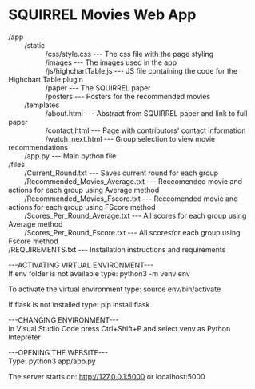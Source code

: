 # SQUIRREL Movies Web App

/app  <br>
&emsp;&emsp;   /static <br>
&emsp;&emsp;&emsp;&emsp;&emsp;   /css/style.css --- The css file with the page styling <br>
&emsp;&emsp;&emsp;&emsp;&emsp;   /images --- The images used in the app <br>
&emsp;&emsp;&emsp;&emsp;&emsp;   /js/highchartTable.js --- JS file containing the code for the Highchart Table plugin <br>
&emsp;&emsp;&emsp;&emsp;&emsp;   /paper --- The SQUIRREL paper <br>
&emsp;&emsp;&emsp;&emsp;&emsp;   /posters --- Posters for the recommended movies <br>
&emsp;&emsp;   /templates <br>
&emsp;&emsp;&emsp;&emsp;&emsp;   /about.html --- Abstract from SQUIRREL paper and link to full paper <br>
&emsp;&emsp;&emsp;&emsp;&emsp;   /contact.html --- Page with contributors' contact information <br>
&emsp;&emsp;&emsp;&emsp;&emsp;   /watch_next.html --- Group selection to view movie recommendations <br>
&emsp;&emsp;   /app.py --- Main python file <br>
/files   
&emsp;&emsp; /Current_Round.txt --- Saves current round for each group <br>
&emsp;&emsp; /Recommended_Movies_Average.txt --- Reccomended movie and actions for each group using Average method <br>
&emsp;&emsp; /Recommended_Movies_Fscore.txt --- Reccomended movie and actions for each group using FScore method <br>
&emsp;&emsp; /Scores_Per_Round_Average.txt --- All scores for each group using Average method <br>
&emsp;&emsp; /Scores_Per_Round_Fscore.txt --- All scoresfor each group using Fscore method <br>
/REQUIREMENTS.txt --- Installation instructions and requirements <br>

---ACTIVATING VIRTUAL ENVIRONMENT--- <br>
If env folder is not available type: python3 -m venv env

To activate the virtual environment type: source env/bin/activate

If flask is not installed type: pip install flask

---CHANGING ENVIRONMENT---<br>
In Visual Studio Code press Ctrl+Shift+P and select venv as Python Intepreter

---OPENING THE WEBSITE---<br>
Type: python3 app/app.py

The server starts on: http://127.0.0.1:5000 or localhost:5000

